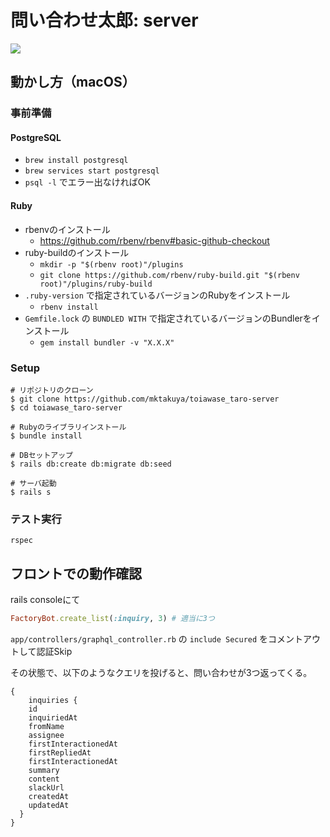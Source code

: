 # 問い合わせ太郎: server

![](https://github.com/mktakuya/toiawase_taro-server/workflows/Build/badge.svg)


## 動かし方（macOS）

### 事前準備

#### PostgreSQL

* `brew install postgresql`
* `brew services start postgresql`
* `psql -l` でエラー出なければOK


#### Ruby

- rbenvのインストール
  * https://github.com/rbenv/rbenv#basic-github-checkout
- ruby-buildのインストール
  * `mkdir -p "$(rbenv root)"/plugins`
  * `git clone https://github.com/rbenv/ruby-build.git "$(rbenv root)"/plugins/ruby-build`
- `.ruby-version` で指定されているバージョンのRubyをインストール
  * `rbenv install`
- `Gemfile.lock` の `BUNDLED WITH` で指定されているバージョンのBundlerをインストール
  * `gem install bundler -v "X.X.X"`


### Setup

```
# リポジトリのクローン
$ git clone https://github.com/mktakuya/toiawase_taro-server
$ cd toiawase_taro-server

# Rubyのライブラリインストール
$ bundle install

# DBセットアップ
$ rails db:create db:migrate db:seed 

# サーバ起動
$ rails s
```

### テスト実行

```
rspec
```

## フロントでの動作確認

rails consoleにて

```ruby
FactoryBot.create_list(:inquiry, 3) # 適当に3つ
```

`app/controllers/graphql_controller.rb` の `include Secured` をコメントアウトして認証Skip

その状態で、以下のようなクエリを投げると、問い合わせが3つ返ってくる。

```
{
	inquiries {
    id
    inquiriedAt
    fromName
    assignee
    firstInteractionedAt
    firstRepliedAt
    firstInteractionedAt
    summary
    content
    slackUrl
    createdAt
    updatedAt
  }
}
```
